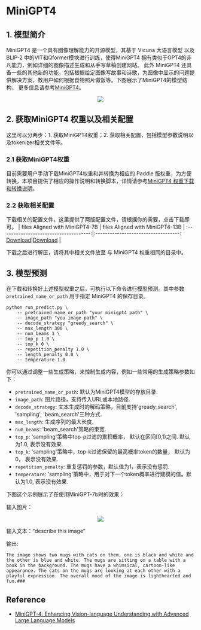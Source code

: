 # MiniGPT4

## 1. 模型简介

MiniGPT4 是一个具有图像理解能力的开源模型，其基于 Vicuna 大语言模型 以及 BLIP-2 中的VIT和Qformer模块进行训练，使得MiniGPT4 拥有类似于GPT4的非凡能力，例如详细的图像描述生成和从手写草稿创建网站。 此外 MiniGPT4 还具备一些的其他新的功能，包括根据给定图像写故事和诗歌，为图像中显示的问题提供解决方案，教用户如何根据食物照片做饭等。下图展示了MiniGPT4的模型结构， 更多信息请参考[MiniGPT4](https://arxiv.org/abs/2304.10592)。

<center><img src="https://github.com/PaddlePaddle/Paddle/assets/35913314/f0306cb6-4837-4f52-8f57-a0e7e35238f6" /></center>


## 2. 获取MiniGPT4 权重以及相关配置
这里可以分两步：1. 获取MiniGPT4权重；2. 获取相关配置，包括模型参数说明以及tokenizer相关文件等。
### 2.1 获取MiniGPT4权重
目前需要用户手动下载MiniGPT4权重和并转换为相应的 Paddle 版权重，为方便转换，本项目提供了相应的操作说明和转换脚本，详情请参考[MiniGPT4 权重下载和转换说明](./paddle_minigpt4_instrction.md)。

### 2.2 获取相关配置
下载相关的配置文件，这里提供了两版配置文件，请根据你的需要，点击下载即可。
|  files Aligned with MiniGPT4-7B  |  files Aligned with MiniGPT4-13B |
:-------------------------------------:|:-----------------------------------:
 [Download](https://paddlenlp.bj.bcebos.com/models/community/minigpt4-7b/minigpt4_7b.tar.gz)|[Download](https://paddlenlp.bj.bcebos.com/models/community/minigpt4-13b/minigpt4_13b.tar.gz) |


下载之后进行解压，请将其中相关文件放至 与 MiniGPT4 权重相同的目录中。


## 3. 模型预测
在下载和转换好上述模型权重之后，可执行以下命令进行模型预测。其中参数 `pretrained_name_or_path` 用于指定 MiniGPT4 的保存目录。

```
python run_predict.py \
    -- pretrained_name_or_path "your minigpt4 path" \
    -- image_path "you image path" \
    -- decode_strategy "greedy_search" \
    -- max_length 300 \
    -- num_beams 1 \
    -- top_p 1.0 \
    -- top_k 0 \
    -- repetition_penalty 1.0 \
    -- length_penalty 0.0 \
    -- temperature 1.0 
```

你可以通过调整一些生成策略，来控制生成内容，例如一些常用的生成策略参数如下：  
- `pretrained_name_or_path`: 默认为MiniGPT4模型的存放目录.    
- `image_path`: 图片路径，支持传入URL或本地路径.  
- `decode_strategy`: 文本生成时的解码策略，目前支持'gready_search', 'sampling', 'beam_search'三种方式.
- `max_length`: 生成序列的最大长度.  
- `num_beams`: 'beam_search'策略的束宽.  
- `top_p`: 'sampling'策略中top-p过滤的累积概率， 默认在区间[0,1)之间. 默认为1.0, 表示没有效果.  
- `top_k`: 'sampling'策略中，top-k过滤保留的最高概率token的数量， 默认为0， 表示没有效果.  
- `repetition_penalty`: 重复惩罚的参数，默认值为1，表示没有惩罚.
- `temperature`: 'sampling'策略中，用于对下一个token概率进行建模的值。默认为1.0, 表示没有效果.  


下图这个示例展示了在使用MiniGPT-7b时的效果：

输入图片：<center><img src="https://github.com/PaddlePaddle/Paddle/assets/35913314/d8070644-4713-465d-9c7e-9585024c1819" /></center>

输入文本：“describe this image”

输出:
```
The image shows two mugs with cats on them, one is black and white and the other is blue and white. The mugs are sitting on a table with a book in the background. The mugs have a whimsical, cartoon-like appearance. The cats on the mugs are looking at each other with a playful expression. The overall mood of the image is lighthearted and fun.###
```


## Reference
- [MiniGPT-4: Enhancing Vision-language Understanding with Advanced Large Language Models](https://minigpt-4.github.io/)
